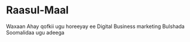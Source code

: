 # Raasul-Maal
Waxaan Ahay qofkii ugu horeeyay ee Digital Business marketing Bulshada Soomalidaa ugu adeega 
